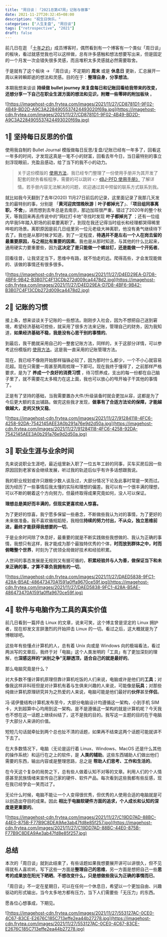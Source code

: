 ```yaml
---
title: "周日谈｜「2021总第47周」记账与做事"
date: 2021-11-27T20:32:45+08:00
description: "祝生日快乐。"
categories: ["人生复盘", "周日谈"]
tags: ["retrospective", "2021"]
draft: false
---
```


前几日在逛 「[十年之约](https://www.foreverblog.cn)」成员博客时，偶然看到有一个博客有一个类似「周日谈」的板块，看过就感觉我也可以这样做，总有许多感触和想法想要写出来，但是固定的一个月发一次会错失很多灵感，而且堆积太多灵感就必然需要取舍。

于是就有了这个板块 → 「周日谈」不定期的 **周末** 或是 **休息日** 更新，汇总展开一周以来转瞬即逝的想法和灵感。目的在于：**整理自身，分享想法**。

本期我想来谈谈 **持续做 bullet journey 来复盘每日和记账回看给我带来的改变，还想分享一下自己在职业生涯方面的想法和见识，附赠一些零碎的附加板块** 。

![https://imagehost-cdn.frytea.com/images/2021/11/27/CD8781D1-9F02-4B49-BD2D-A9C3A2284905537424493020f69a.jpg](https://imagehost-cdn.frytea.com/images/2021/11/27/CD8781D1-9F02-4B49-BD2D-A9C3A2284905537424493020f69a.jpg)

## 1⃣️ 坚持每日反思的价值

使用我自制的 Bullet Journal 模版做每日反思/复盘/记账已经有一年多了，回看这一年多的时间，才发现这真是一笔不小的财富，回看去年今日，当日最特别的事立刻浮现眼前，充盈且感动，给了当下的我不小的动力。

> 关于这份模版的 [使用方法](https://bjpfd.frytea.com/help/docs/intro)，我已经专门整理了一份使用手册并为其开发了配套的财务看板程序，需要的可以跳转 👉 [《BJ-PFD 使用手册》](https://bjpfd.frytea.com/help/docs/intro) 了解详情。若手册内容无法解决的问题，欢迎通过其中预留的联系方式联系到我。
> 

就比如我今天翻到了去年(2020) 11月27日前后的记录，这里面记录了我那几天发生的最特别的事，分别是 「**黄河迎宾馆晚秋游｜叶子都掉光了**」、「**项目组同事离职，不舍**」，进而想到去年总是去南京，那边加班很严重，错过了2020年的整个秋天，等我回来再去传说中的“网红打卡地”寻找时发现 **叶子都掉光了** ；还有一位组内早我5年踏入职场的前辈要离职了，到现在我还记得当时组长和经理都哭得稀里哗啦的场景。离职原因是前几日组里另一位元老级大神离职，他没有勇气继续待下去了。我也是从那时候才知道，到了一定程度，**待遇并不是左右一个人在岗去留的最重要原因，与之相比有重要的因素**。我也是从那时知道，与其他的什么比起来，通用硬实力要重要些，因为**这决定了是只能做一个螺丝钉，还是能做一个开拓者**。

回看往昔，让我坚定当下，思维中有路，就不怕走的远。爬得高些，才会发现能做的、该做的事情还有很多很多。

![https://imagehost-cdn.frytea.com/images/2021/11/27/D4ED29EA-D7D8-4BF6-9B42-B3B07C4F13CDb272d009ca4478d2.jpg](https://imagehost-cdn.frytea.com/images/2021/11/27/D4ED29EA-D7D8-4BF6-9B42-B3B07C4F13CDb272d009ca4478d2.jpg)

## 2⃣️ 记账的习惯

接上条，想来谈谈关于记账的一些想法。刚刚步入社会，因为不想把自己送到窘境，希望经济基础可控些，就采用了很多方法来记账，管理自己的财务，因为我知道，**如果经济基础不稳，我是没有心思干别的事情的**。

到最后，我干脆就采用自己的一整套记账方法，同样的，关于这部分详情，可以参考这份模版的 [使用方法](https://bjpfd.frytea.com/help/docs/intro)。这是我一直采用的记账管理方法。

现在，我已经不像刚开始那样锱铢必较了，因为那时什么都少，一个不小心就容易花超。现在只需要一周甚至两周梳理一下即可。现在我终于懂得了，之前那样严格要求，是为了 **养成一个良好的消费习惯** ，待习惯养成，支出的每一份都在自己脑子里了，就不需要花太多精力在这上面，我也可以放心的甩开袖子干其他的事情了。

正是有了坚持的基础，当我需要置办大件/升级装备时就会更加从容，这都是为了今后更大额的支出铺路。做完这些我才发现，**做事有了合适方法论的保障，才能越做越大，走的又快又稳**。

![https://imagehost-cdn.frytea.com/images/2021/11/27/91284118-4FC6-4258-92DA-7542145AEE3A0b291a76e9d2d50a.jpg](https://imagehost-cdn.frytea.com/images/2021/11/27/91284118-4FC6-4258-92DA-7542145AEE3A0b291a76e9d2d50a.jpg)

## 3⃣️ 职业生涯与业余时间

先来说说职业生涯吧，最近组里新入职了一位五年工龄的同事，买车买房后因一些原因回到老家省会继续发展，听过我的轨迹后似乎有许多话想跟我说。

我的职业规划或许只跟极少数人谈及过，大部分情况下论及此事时常是一笑而过。因为经历了一些事情后我太懂的实际和理想的偏差。我可以有一个很丰满的理想，可以不断的朝着这个方向努力，但最终取得成果究竟如何，没人可以保证。

**理想总是美好而丰满的，但现实更喜欢给人惊喜。**

为了更好的惊喜，我宁愿多保留一些悬念，不断做些我认为对的事情，为了更好的未来做准备。我不喜欢循规蹈矩，我相信**持续的努力付出，不从众，独立思维前进，最终才能获得我想要的一切**。

于是业余时间除了休息好，最重要的就是不断实践做些我想做的、我认为正确的事情，我想只有这样，我才能成为那个最独特优秀的个体，**时而放到群体之中，时而俯瞰整个世界**，时刻为了统领全局做好技术和经验积累。

人世间的事态发展是无规则又有据可循的，**积累经验并与人为善，做保证当下和未来正确的事，才算不辜负我拥有的一切**。

![https://imagehost-cdn.frytea.com/images/2021/11/27/DAED5838-9FC1-428A-B5AE-486473470A1591a0ffa9670ce59f.jpg](https://imagehost-cdn.frytea.com/images/2021/11/27/DAED5838-9FC1-428A-B5AE-486473470A1591a0ffa9670ce59f.jpg)

## 4⃣️ 软件与电脑作为工具的真实价值

前几日看到一篇抨击 Linux 的文章，说来可笑，这个博主曾是坚定的 Linux 拥护者，现在却发文言辞激烈的开始抨击 Linux 的一切。看过之后，这大概就是为了博眼球吧。

这些年有些懂点计算机的人，总有着 Unix 向或是 Windows 向的极端看法，看过两派写的文章后，我终于对「电脑」这个人类发明的「工具」有了更加深刻的理解，也**深感这样的“派别之争”无聊透顶，适合自己的就是最好的**。

那么电脑究竟是什么？

对大多数不懂计算机原理但靠计算机吃饭的人们来说，电脑或许是他们的**工具**；对像我这样非科班但是对计算机有着与生俱来兴趣的人来说，可能像是**玩具**；对那些纯做计算机原理研究并为之热爱的人来说，电脑可能是他们最好的**伙伴**甚至**伴侣**。

冯·诺伊曼结构计算机发布至今，大部分电脑设计均遵循这一架构，小到手机 SIM 卡，大到超算中心均用到这一架构。是不是遵循这一架构的就是计算机呢？今天我也不想在这一话题上继续纠结了，这不是我的目的。我写这一主题的目的在于电脑于大部分人来讲的价值。

短短几句话就牵扯到两个总也扯不清的话题，如果再不结束这两个话题可能就讲不下去了。

在大多数情况下，电脑（无论是运行着 Linux、Windows、MacOS 还是什么其他的操作系统）和运行在之上的软件，是 **人类的辅助**。这些东西辅助人们做出他们需要的东西，输出内容或是整理思路，总之是 **帮助人们思考、工作和生活的**。

在今天这个复杂的局势之下，总有些人做着认知不对等的文章。利用人们的个人情感甚至民族情绪来宣传自己家的硬件、软件产品。每次看到这些我都有些反感，现在我已经学会一笑而过了。

无论什么时候，电脑不能让一个人变得很优秀，但优秀的人使用合适的电脑就是可以创造出夺目的成果。因此 **相比于电脑软硬件方面的追求，个人成长和认知的深度是更重要的**。

![https://imagehost-cdn.frytea.com/images/2021/11/27/C19DD7AD-88BC-44E0-875B-F77B9C8DEA9Ae3ab47fd8e85f257.jpg](https://imagehost-cdn.frytea.com/images/2021/11/27/C19DD7AD-88BC-44E0-875B-F77B9C8DEA9Ae3ab47fd8e85f257.jpg)

## 总结

本次的「周日谈」就到此结束了，有些话题如果我想要展开讲可以讲很久，但不见得就有人喜欢听。写下这些一方面是**整理自己的思维**，另一方面是想把自己一些**思考的成果放在阳光下晒晒**。**不想改变什么，只是想做些我认为正确的事情而已**。

「周日谈」不一定在星期日，可以在任何一个休息日，希望以一个更加自由、兴趣驱动的形式输出，当今太多地方都有压力，当下人们需要些「无压力」的东西。

愿各位心想事成，下期见。

![https://imagehost-cdn.frytea.com/images/2021/11/27/553127AC-0CE0-4C67-83CE-E2676C185C713effe2ea44b27278.jpg](https://imagehost-cdn.frytea.com/images/2021/11/27/553127AC-0CE0-4C67-83CE-E2676C185C713effe2ea44b27278.jpg)